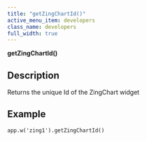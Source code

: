```yaml
---
title: "getZingChartId()"
active_menu_item: developers
class_name: developers
full_width: true
---
```



**getZingChartId()**

## Description

Returns the unique Id of the ZingChart widget

## Example

     
    app.w('zing1').getZingChartId()
   

